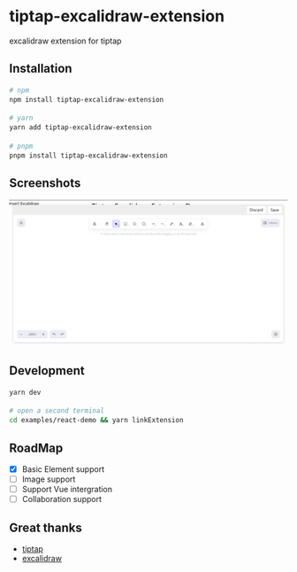 # tiptap-excalidraw-extension

excalidraw extension for tiptap

## Installation

```bash
# npm
npm install tiptap-excalidraw-extension

# yarn
yarn add tiptap-excalidraw-extension

# pnpm
pnpm install tiptap-excalidraw-extension
```

## Screenshots

![screenshot](screenshot.png)

## Development

```bash
yarn dev

# open a second terminal
cd examples/react-demo && yarn linkExtension
```

## RoadMap

- [x] Basic Element support
- [ ] Image support
- [ ] Support Vue intergration
- [ ] Collaboration support

## Great thanks

- [tiptap](https://github.com/ueberdosis/tiptap)
- [excalidraw](https://github.com/excalidraw/excalidraw)
